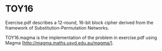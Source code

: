 # TOY16 

Exercise.pdf describes a 12-round, 16-bit block cipher derived from the framework of Substitution-Permutation Networks. 



TOY16.magma is the implementation of the problem in exercise.pdf using Magma
[http://magma.maths.usyd.edu.au/magma/].
